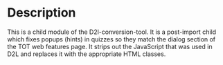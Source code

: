 # Description #
This is a child module of the D2l-conversion-tool. It is a post-import child which fixes popups (hints) in quizzes so they match the dialog section of the TOT web features page.
It strips out the JavaScript that was used in D2L and replaces it with the appropriate HTML classes.
